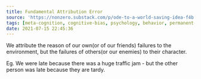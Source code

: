 ```yaml
---
title: Fundamental Attribution Error
source: 'https://nonzero.substack.com/p/ode-to-a-world-saving-idea-f4b'
tags: [meta-cognition, cognitive-bias, psychology, behavior, permanent-notes]
date: 2021-07-15 22:45:36
---
```


We attribute the reason of our own(or of our friends) failures to the environment, but the failures of others(or our enemies) to their character.

Eg. We were late because there was a huge traffic jam - but the other person was late because they are tardy.
